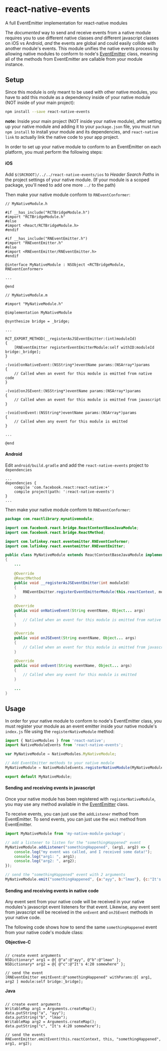 
# react-native-events

A full EventEmitter implementation for react-native modules

The *documented* way to send and receive events from a native module requires you to use different native classes *and* different javascript classes on iOS vs Android, *and* the events are global and could easily collide with another module's events. This module unifies the native events process by allowing native modules to conform to node's [EventEmitter](https://nodejs.org/dist/latest-v9.x/docs/api/events.html#events_class_eventemitter) class, meaning all of the methods from EventEmitter are callable from your module instance.

## Setup

Since this module is only meant to be used with other native modules, you have to add this module as a dependency inside of your native module (NOT inside of your main project):

```bash
npm install --save react-native-events
```

**note:** Inside your main project (NOT inside your native module), after setting up your native module and adding it to your `package.json` file, you must run `npm install` to install your module and its dependencies, and `react-native link` to actually link the native code to your app project.

In order to set up your native module to conform to an EventEmitter on each platform, you must perform the following steps:

#### iOS

Add `$(SRCROOT)/../../react-native-events/ios` to *Header Search Paths* in the project settings of your native module. (If your module is a scoped package, you'll need to add one more `../` to the path)

Then make your native module conform to `RNEventConformer`:

```objc
// MyNativeModule.h

#if __has_include("RCTBridgeModule.h")
#import "RCTBridgeModule.h"
#else
#import <React/RCTBridgeModule.h>
#endif

#if __has_include("RNEventEmitter.h")
#import "RNEventEmitter.h"
#else
#import <RNEventEmitter/RNEventEmitter.h>
#endif

@interface MyNativeModule : NSObject <RCTBridgeModule, RNEventConformer>

...

@end
```

```objc
// MyNativeModule.m

#import "MyNativeModule.h"

@implementation MyNativeModule

@synthesize bridge = _bridge;

...

RCT_EXPORT_METHOD(__registerAsJSEventEmitter:(int)moduleId)
{
	[RNEventEmitter registerEventEmitterModule:self withID:moduleId bridge:_bridge];
}

-(void)onNativeEvent:(NSString*)eventName params:(NSArray*)params
{
	// Called when an event for this module is emitted from native code
}

-(void)onJSEvent:(NSString*)eventName params:(NSArray*)params
{
	// Called when an event for this module is emitted from javascript
}

-(void)onEvent:(NSString*)eventName params:(NSArray*)params
{
	// Called when any event for this module is emitted
}

...

@end

```

#### Android

Edit `android/build.gradle` and add the `react-native-events` project to `dependencies`

```
...
dependencies {
	compile 'com.facebook.react:react-native:+'
	compile project(path: ':react-native-events')
}
...
```

Then make your native module conform to `RNEventConformer`:

```java
package com.reactlibrary.mynativemodule;

import com.facebook.react.bridge.ReactContextBaseJavaModule;
import com.facebook.react.bridge.ReactMethod;

import com.lufinkey.react.eventemitter.RNEventConformer;
import com.lufinkey.react.eventemitter.RNEventEmitter;

public class MyNativeModule extends ReactContextBaseJavaModule implements RNEventConformer
{
	...
	
	@Override
	@ReactMethod
	public void __registerAsJSEventEmitter(int moduleId)
	{
		RNEventEmitter.registerEventEmitterModule(this.reactContext, moduleId, this);
	}
	
	@Override
	public void onNativeEvent(String eventName, Object... args)
	{
		// Called when an event for this module is emitted from native code
	}

	@Override
	public void onJSEvent(String eventName, Object... args)
	{
		// Called when an event for this module is emitted from javascript
	}

	@Override
	public void onEvent(String eventName, Object... args)
	{
		// Called when any event for this module is emitted
	}
	
	...
}
```

## Usage

In order for your native module to conform to node's EventEmitter class, you must register your module as an event emitter inside your native module's `index.js` file using the `registerNativeModule` method:

```javascript
import { NativeModules } from 'react-native';
import NativeModuleEvents from 'react-native-events';

var MyNativeModule = NativeModules.MyNativeModule;

// Add EventEmitter methods to your native module
MyNativeModule = NativeModuleEvents.registerNativeModule(MyNativeModule);

export default MyNativeModule;
```

#### Sending and receiving events in javascript

Once your native module has been registered with `registerNativeModule`, you may use any method available in the [EventEmitter](https://nodejs.org/dist/latest-v9.x/docs/api/events.html#events_class_eventemitter) class.

To receive events, you can just use the `addListener` method from EventEmitter. To send events, you can just use the `emit` method from EventEmitter.

```javascript
import MyNativeModule from 'my-native-module-package';

// add a listener to listen for the "somethingHappened" event
MyNativeModule.addListener("somethingHappened", (arg1, arg2) => {
	console.log("my event was called, and I received some data!");
	console.log("arg1: ", arg1);
	console.log("arg2: ", arg2);
});

// send the "somethingHappened" event with 2 arguments
MyNativeModule.emit("somethingHappened", {a:"ayy", b:"lmao"}, {c:"It's 4:20 somewhere"});
```

#### Sending and receiving events in native code

Any event sent from your native code will be received in your native modules's javascript event listeners for that event. Likewise, any event sent from javascript will be received in the `onEvent` and `onJSEvent` methods in your native code.

The following code shows how to send the same `somethingHappened` event from your native code's module class:

**Objective-C**

```objc

// create event arguments
NSDictionary* arg1 = @{ @"a":@"ayy", @"b":@"lmao" };
NSDictionary* arg2 = @{ @"c":@"It's 4:20 somewhere" };

// send the event
[RNEventEmitter emitEvent:@"somethingHappened" withParams:@[ arg1, arg2 ] module:self bridge:_bridge];
```

**Java**

```objc

// create event arguments
WritableMap arg1 = Arguments.createMap();
data.putString("a", "ayy");
data.putString("b", "lmao");
WritableMap arg2 = Arguments.createMap();
data.putString("c", "It's 4:20 somewhere");

// send the events
RNEventEmitter.emitEvent(this.reactContext, this, "somethingHappened", arg1, arg2);
```
